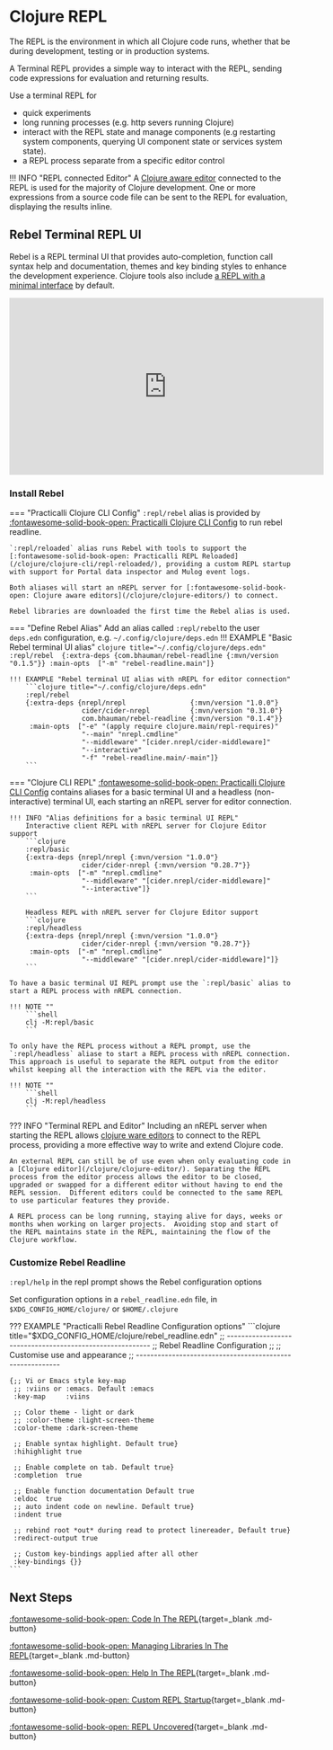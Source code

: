# Clojure REPL

The REPL is the environment in which all Clojure code runs, whether that be during development, testing or in production systems.

A Terminal REPL provides a simple way to interact with the REPL, sending code expressions for evaluation and returning results. 

Use a  terminal REPL for 

* quick experiments
* long running processes (e.g. http severs running Clojure) 
* interact with the REPL state and manage components (e.g restarting system components, querying UI component state or services system state).
* a REPL process separate from a specific editor control

!!! INFO "REPL connected Editor"
    A [Clojure aware editor](/clojure/clojure-editors/) connected to the REPL is used for the majority of Clojure development.  One or more expressions from a source code file can be sent to the REPL for evaluation, displaying the results inline.


## Rebel Terminal REPL UI

Rebel is a REPL terminal UI that provides auto-completion, function call syntax help and documentation, themes and key binding styles to enhance the development experience.  Clojure tools also include [a REPL with a minimal interface](/alternative-tools/clojure-cli/basic-repl.md) by default.

<p style="text-align:center">
<iframe width="560" height="315" src="https://www.youtube.com/embed/U19TWMsg0s0" title="YouTube video player" frameborder="0" allow="accelerometer; autoplay; clipboard-write; encrypted-media; gyroscope; picture-in-picture" allowfullscreen></iframe>
</p>

### Install Rebel 

=== "Practicalli Clojure CLI Config"
    `:repl/rebel` alias is provided by [:fontawesome-solid-book-open: Practicalli Clojure CLI Config](/clojure/install/clojure-cli/#practicalli-clojure-cli-config) to run rebel readline.

    `:repl/reloaded` alias runs Rebel with tools to support the [:fontawesome-solid-book-open: Practicalli REPL Reloaded](/clojure/clojure-cli/repl-reloaded/), providing a custom REPL startup with support for Portal data inspector and Mulog event logs.

    Both aliases will start an nREPL server for [:fontawesome-solid-book-open: Clojure aware editors](/clojure/clojure-editors/) to connect.

    Rebel libraries are downloaded the first time the Rebel alias is used.


=== "Define Rebel Alias"
    Add an alias called `:repl/rebel`to the user `deps.edn` configuration, e.g. `~/.config/clojure/deps.edn`
    !!! EXAMPLE "Basic Rebel terminal UI alias"
        ```clojure title="~/.config/clojure/deps.edn"
        :repl/rebel 
        {:extra-deps {com.bhauman/rebel-readline {:mvn/version "0.1.5"}}
         :main-opts  ["-m" "rebel-readline.main"]}
        ```

    !!! EXAMPLE "Rebel terminal UI alias with nREPL for editor connection"
        ```clojure title="~/.config/clojure/deps.edn"
        :repl/rebel
        {:extra-deps {nrepl/nrepl                {:mvn/version "1.0.0"}
                      cider/cider-nrepl          {:mvn/version "0.31.0"}
                      com.bhauman/rebel-readline {:mvn/version "0.1.4"}}
         :main-opts  ["-e" "(apply require clojure.main/repl-requires)"
                      "--main" "nrepl.cmdline"
                      "--middleware" "[cider.nrepl/cider-middleware]"
                      "--interactive"
                      "-f" "rebel-readline.main/-main"]}
        ```


=== "Clojure CLI REPL"
    [:fontawesome-solid-book-open: Practicalli Clojure CLI Config](/clojure/install/clojure-cli/#practicalli-clojure-cli-config) contains aliases for a basic terminal UI and a headless (non-interactive) terminal UI, each starting an nREPL server for editor connection.

    !!! INFO "Alias definitions for a basic terminal UI REPL"
        Interactive client REPL with nREPL server for Clojure Editor support
        ```clojure
        :repl/basic
        {:extra-deps {nrepl/nrepl {:mvn/version "1.0.0"}
                      cider/cider-nrepl {:mvn/version "0.28.7"}}
         :main-opts  ["-m" "nrepl.cmdline"
                      "--middleware" "[cider.nrepl/cider-middleware]"
                      "--interactive"]}
        ```

        Headless REPL with nREPL server for Clojure Editor support
        ```clojure
        :repl/headless
        {:extra-deps {nrepl/nrepl {:mvn/version "1.0.0"}
                      cider/cider-nrepl {:mvn/version "0.28.7"}}
         :main-opts  ["-m" "nrepl.cmdline"
                      "--middleware" "[cider.nrepl/cider-middleware]"]}
        ```

    To have a basic terminal UI REPL prompt use the `:repl/basic` alias to start a REPL process with nREPL connection.

    !!! NOTE ""
        ```shell
        clj -M:repl/basic
        ```

    To only have the REPL process without a REPL prompt, use the `:repl/headless` aliase to start a REPL process with nREPL connection.  This approach is useful to separate the REPL output from the editor whilst keeping all the interaction with the REPL via the editor.

    !!! NOTE ""
        ```shell
        clj -M:repl/headless
        ```


??? INFO "Terminal REPL and Editor"
    Including an nREPL server when starting the REPL allows [clojure ware editors](/clojure/clojure-editors/) to connect to the REPL process, providing a more effective way to write and extend Clojure code.

    An external REPL can still be of use even when only evaluating code in a [Clojure editor](/clojure/clojure-editor/). Separating the REPL process from the editor process allows the editor to be closed, upgraded or swapped for a different editor without having to end the REPL session.  Different editors could be connected to the same REPL to use particular features they provide.

    A REPL process can be long running, staying alive for days, weeks or months when working on larger projects.  Avoiding stop and start of the REPL maintains state in the REPL, maintaining the flow of the Clojure workflow.



### Customize Rebel Readline

`:repl/help` in the repl prompt shows the Rebel configuration options

Set configuration options in a `rebel_readline.edn` file, in `$XDG_CONFIG_HOME/clojure/` or `$HOME/.clojure`

??? EXAMPLE "Practicalli Rebel Readline Configuration options"
    ```clojure title="$XDG_CONFIG_HOME/clojure/rebel_readline.edn"
    ;; ---------------------------------------------------------
    ;; Rebel Readline Configuration
    ;;
    ;; Customise use and appearance
    ;; ---------------------------------------------------------
    
    {;; Vi or Emacs style key-map
     ;; :viins or :emacs. Default :emacs
     :key-map     :viins
    
     ;; Color theme - light or dark
     ;; :color-theme :light-screen-theme
     :color-theme :dark-screen-theme
    
     ;; Enable syntax highlight. Default true}
     :hihighlight true
    
     ;; Enable complete on tab. Default true}
     :completion  true
    
     ;; Enable function documentation Default true
     :eldoc  true
     ;; auto indent code on newline. Default true}
     :indent true
    
     ;; rebind root *out* during read to protect linereader, Default true}
     :redirect-output true
    
     ;; Custom key-bindings applied after all other 
     :key-bindings {}}
    ```


## Next Steps

[:fontawesome-solid-book-open: Code In The REPL](coding.md){target=_blank .md-button} 

[:fontawesome-solid-book-open: Managing Libraries In The REPL](libraries.md){target=_blank .md-button} 

[:fontawesome-solid-book-open: Help In The REPL](help.md){target=_blank .md-button} 

[:fontawesome-solid-book-open: Custom REPL Startup](../repl-startup.md){target=_blank .md-button} 

[:fontawesome-solid-book-open: REPL Uncovered](repl-uncovered.md){target=_blank .md-button} 




